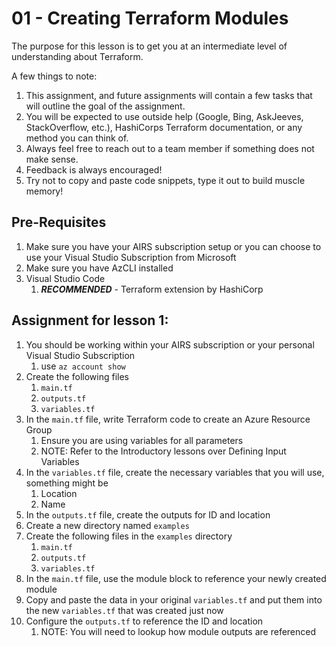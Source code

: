 # 01 - Creating Terraform Modules

The purpose for this lesson is to get you at an intermediate level of understanding about Terraform. 

A few things to note:
1. This assignment, and future assignments will contain a few tasks that will outline the goal of the assignment.
2. You will be expected to use outside help (Google, Bing, AskJeeves, StackOverflow, etc.), HashiCorps Terraform documentation, or any method you can think of.
3. Always feel free to reach out to a team member if something does not make sense.
4. Feedback is always encouraged!
5. Try not to copy and paste code snippets, type it out to build muscle memory!

## Pre-Requisites
1. Make sure you have your AIRS subscription setup or you can choose to use your Visual Studio Subscription from Microsoft
2. Make sure you have AzCLI installed
3. Visual Studio Code
   1. ***RECOMMENDED*** - Terraform extension by HashiCorp

## Assignment for lesson 1:
1. You should be working within your AIRS subscription or your personal Visual Studio Subscription
   1. use `az account show`
2. Create the following files
   1. `main.tf`
   2. `outputs.tf`
   3. `variables.tf`
3. In the `main.tf` file, write Terraform code to create an Azure Resource Group
   1. Ensure you are using variables for all parameters
   2. NOTE: Refer to the Introductory lessons over Defining Input Variables
4. In the `variables.tf` file, create the necessary variables that you will use, something might be
   1. Location
   2. Name
5. In the `outputs.tf` file, create the outputs for ID and location
6. Create a new directory named `examples`
7. Create the following files in the `examples` directory
   1. `main.tf`
   2. `outputs.tf`
   3. `variables.tf`
8. In the `main.tf` file, use the module block to reference your newly created module
9. Copy and paste the data in your original `variables.tf` and put them into the new `variables.tf` that was created just now
10. Configure the `outputs.tf` to reference the ID and location
    1.  NOTE: You will need to lookup how module outputs are referenced